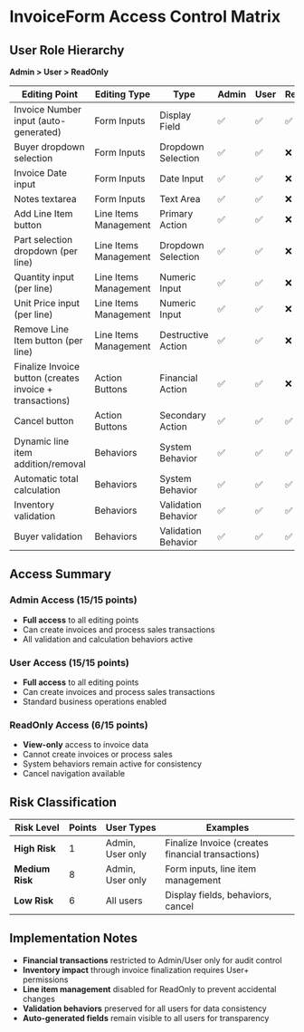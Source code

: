 # InvoiceForm Access Control Matrix

## User Role Hierarchy
**Admin > User > ReadOnly**

| Editing Point | Editing Type | Type | Admin | User | ReadOnly |
|---------------|--------------|------|-------|------|----------|
| Invoice Number input (auto-generated) | Form Inputs | Display Field | ✅ | ✅ | ✅ |
| Buyer dropdown selection | Form Inputs | Dropdown Selection | ✅ | ✅ | ❌ |
| Invoice Date input | Form Inputs | Date Input | ✅ | ✅ | ❌ |
| Notes textarea | Form Inputs | Text Area | ✅ | ✅ | ❌ |
| Add Line Item button | Line Items Management | Primary Action | ✅ | ✅ | ❌ |
| Part selection dropdown (per line) | Line Items Management | Dropdown Selection | ✅ | ✅ | ❌ |
| Quantity input (per line) | Line Items Management | Numeric Input | ✅ | ✅ | ❌ |
| Unit Price input (per line) | Line Items Management | Numeric Input | ✅ | ✅ | ❌ |
| Remove Line Item button (per line) | Line Items Management | Destructive Action | ✅ | ✅ | ❌ |
| Finalize Invoice button (creates invoice + transactions) | Action Buttons | Financial Action | ✅ | ✅ | ❌ |
| Cancel button | Action Buttons | Secondary Action | ✅ | ✅ | ✅ |
| Dynamic line item addition/removal | Behaviors | System Behavior | ✅ | ✅ | ✅ |
| Automatic total calculation | Behaviors | System Behavior | ✅ | ✅ | ✅ |
| Inventory validation | Behaviors | Validation Behavior | ✅ | ✅ | ✅ |
| Buyer validation | Behaviors | Validation Behavior | ✅ | ✅ | ✅ |

## Access Summary

### Admin Access (15/15 points)
- **Full access** to all editing points
- Can create invoices and process sales transactions
- All validation and calculation behaviors active

### User Access (15/15 points)
- **Full access** to all editing points
- Can create invoices and process sales transactions
- Standard business operations enabled

### ReadOnly Access (6/15 points)
- **View-only** access to invoice data
- Cannot create invoices or process sales
- System behaviors remain active for consistency
- Cancel navigation available

## Risk Classification

| Risk Level | Points | User Types | Examples |
|------------|--------|------------|----------|
| **High Risk** | 1 | Admin, User only | Finalize Invoice (creates financial transactions) |
| **Medium Risk** | 8 | Admin, User only | Form inputs, line item management |
| **Low Risk** | 6 | All users | Display fields, behaviors, cancel |

## Implementation Notes

- **Financial transactions** restricted to Admin/User only for audit control
- **Inventory impact** through invoice finalization requires User+ permissions
- **Line item management** disabled for ReadOnly to prevent accidental changes
- **Validation behaviors** preserved for all users for data consistency
- **Auto-generated fields** remain visible to all users for transparency
